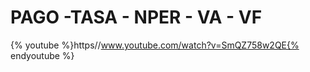 
# PAGO -TASA - NPER - VA - VF

{% youtube %}https//www.youtube.com/watch?v=SmQZ758w2QE{% endyoutube %}
